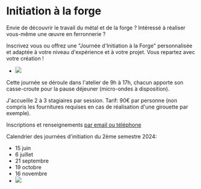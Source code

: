 
# Initiation à la forge

Envie de découvrir le travail du métal et de la forge ? Intéressé à réaliser vous-même une œuvre en ferronnerie ?

Inscrivez vous ou offrez une "Journée d'Initiation à la Forge" personnalisée et adaptée à votre niveau d'expérience et à votre projet. Vous repartez avec votre création !

* ![](</asset/initiation 2.jpg>)

Cette journée se déroule dans l'atelier de 9h à 17h, chacun apporte son casse-croute pour la pause déjeuner (micro-ondes à disposition).

J'accueille 2 à 3 stagiaires par session. Tarif: 90€ par personne (non compris les fournitures requises en cas de réalisation d'une girouette par exemple).

Inscriptions et renseignements [par email ou téléphone](#contact "par email ou téléphone")

Calendrier des journées d'initiation du 2ème semestre 2024:

* 15 juin
* 6 juillet
* 21 septembre
* 19 octobre
* 16 novembre
* ![](</asset/initiation 1.jpg>)
